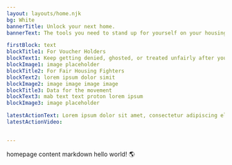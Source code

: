 ```yaml
---
layout: layouts/home.njk
bg: White
bannerTitle: Unlock your next home.
bannerText: The tools you need to stand up for yourself on your housing search - created with an led by tenants who've been there.

firstBlock: text
blockTitle1: For Voucher Holders
blockText1: Keep getting denied, ghosted, or treated unfairly after you mention your housing voucher? Use our free tools to make a paper trail, flex your rights, and get support.
blockImage1: image placeholder
blockTitle2: For Fair Housing Fighters
blockText2: lorem ipsum dolor simit
blockImage2: image image image image
blockTitle3: Data for the movement
blockText3: mab text text proton lorem ipsum
blockImage3: image placeholder

latestActionText: Lorem ipsum dolor sit amet, consectetur adipiscing elit, sed do eiusmod tempor incididunt ut labore et dolore magna aliqua. Ut enim ad minim veniam, quis nostrud.
latestActionVideo:


---
```


homepage content markdown hello world! 🌎
